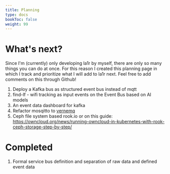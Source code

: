 ```yaml
---
title: Planning
type: docs
bookToc: false
weight: 99
---
```

# What's next?
Since I'm (currently) only developing la1r by myself, there are only so many things you can do at once. 
For this reason I created this planning page in which I track and prioritize what I will add to la1r next.
Feel free to add comments on this through Github!

1. Deploy a Kafka bus as structured event bus instead of mqtt
1. find-lf - wifi tracking as input events on the Event Bus based on AI models
1. An event data dashboard for kafka
1. Refactor mosqitto to [vernemq](https://vernemq.com/)
1. Ceph file system based rook.io or on this guide: https://owncloud.org/news/running-owncloud-in-kubernetes-with-rook-ceph-storage-step-by-step/


# Completed
1. Formal service bus definition and separation of raw data and defined event data